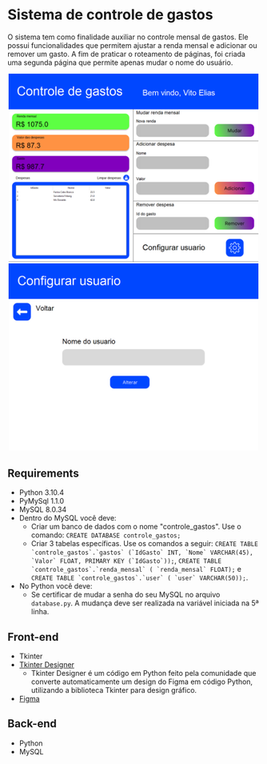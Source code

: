 # Sistema de controle de gastos
O sistema tem como finalidade auxiliar no controle mensal de gastos. Ele possui funcionalidades que permitem ajustar a renda mensal e adicionar ou remover um gasto. A fim de praticar o roteamento de páginas, foi criada uma segunda página que permite apenas mudar
o nome do usuário.

<div align="center"> 
  <img width="500em" src="page_1.png"/>
  <img width="500em" src="page_2.png"/>
</div>

## Requirements
- Python 3.10.4
- PyMySql 1.1.0
- MySQL 8.0.34
- Dentro do MySQL você deve:
  - Criar um banco de dados com o nome "controle_gastos". Use o comando: ```CREATE DATABASE controle_gastos;```
  - Criar 3 tabelas específicas. Use os comandos a seguir: ```CREATE TABLE `controle_gastos`.`gastos` (`IdGasto` INT, `Nome` VARCHAR(45), `Valor` FLOAT, PRIMARY KEY (`IdGasto`));```, ```CREATE TABLE `controle_gastos`.`renda_mensal` (
  `renda_mensal` FLOAT);``` e ```CREATE TABLE `controle_gastos`.`user` (
  `user` VARCHAR(50));```.
- No Python você deve:
  - Se certificar de mudar a senha do seu MySQL no arquivo ```database.py```. A mudança deve ser realizada na variável iniciada na 5ª linha.

## Front-end
- Tkinter
- [Tkinter Designer][tkdesigner]
  - Tkinter Designer é um código em Python feito pela comunidade que converte automaticamente um design do Figma em código Python, utilizando a biblioteca Tkinter para design gráfico.
- [Figma][figma]

## Back-end
- Python
- MySQL

[tkdesigner]: https://github.com/ParthJadhav/Tkinter-Designer
[figma]: https://www.figma.com/
